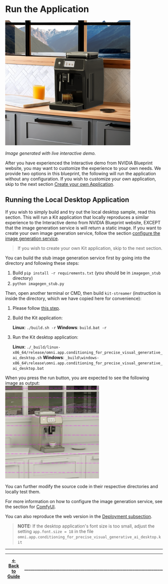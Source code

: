 # Run the Application

<img src="../images/modern_mountain_view.png" width="400">

*Image generated with live interactive demo.*

After you have experienced the Interactive demo from NVIDIA Blueprint website, you may want to customize the experience to your own needs. We provide two options in this blueprint, the following will run the application without any configuration. If you wish to customize your own application, skip to the next section [Create your own Application](./create_app.md).

## Running the Local Desktop Application

If you wish to simply build and try out the local desktop sample, read this section. This will run a Kit application that locally reproduces a similar experience to the Interactive demo from NVIDIA Blueprint website, EXCEPT that the image generation service is will return a static image. If you want to create your own image generation service, follow the section [configure the image generation service](./config_img_srv.md).

>If you wish to create your own Kit application, skip to the next section.

You can build the stub image generation service first by going into the directory and following these steps:

1. Build `pip install -r requirements.txt` (you should be in `imagegen_stub` directory)
2. `python imagegen_stub.py`

Then, open another terminal or CMD, then build `kit-streamer` (instruction is inside the directory, which we have copied here for convenience):

1. Please follow [this step](#connecting-the-kit-application-and-the-image-generation-service).
2. Build the Kit application:

     **Linux**: `./build.sh -r`
     **Windows**: `build.bat -r`

3. Run the Kit desktop application:

     **Linux**: `./_build/linux-x86_64/release/omni.app.conditioning_for_precise_visual_generative_ai_desktop.sh`
     **Windows**: `_build\windows-x86_64\release\omni.app.conditioning_for_precise_visual_generative_ai_desktop.bat`

When you press the run button, you are expected to see the following image as output: 
</br>
<img src="../images/stub.png" width=300>

You can further modify the source code in their respective directories and locally test them.

For more information on how to configure the image generation service, see the section for [ComfyUI](./comfyui.md).

You can also reproduce the web version in the [Deployment subsection](./run_without_kubernetes.md).

 > **NOTE:** If the desktop application's font size is too small, adjust the setting `app.font.size = 18` in the file `omni.app.conditioning_for_precise_visual_generative_ai_desktop.kit`
----
| [&larr; Back to Guide](../README.md) |___________________________________________________________________________  | [Next (Create Your Own App) &rarr;](./create_app.md)|
|-------------------------------|--|---------------------------------------------|